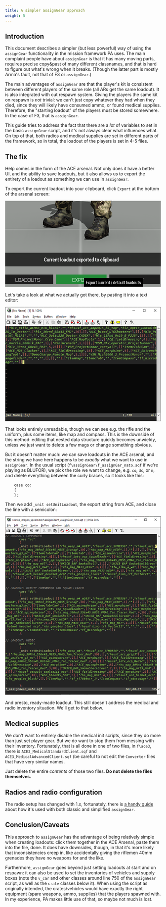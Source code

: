 ```yaml
---
title: A simpler assignGear approach
weight: 5
---
```

## Introduction

This document describes a simpler (but less powerful) way of using the
`assignGear` functionality in the mission framework PA uses. The main
complaint people have about `assignGear` is that it has many moving
parts, requires precise copy&past of many different classnames, and that
is hard to figure out what's wrong when it breaks. (Though the latter
part is mostly Arma's fault, not that of F3 or `assignGear`.)

The main advantages of `assignGear` are that the player's kit is
consistent between different players of the same role (all ARs get the
same loadout). It is also integrated with out respawn system. Giving the
players the same kit on respawn is *not* trivial: we can't just copy
whatever they had when they died, since they will likely have consumed
ammo, or found medical supplies. Therefore, the "starting loadout" of
the players must be stored somewhere. In the case of F3, that is
`assignGear`.

This guide tries to address the fact that there are a *lot* of variables
to set in the basic `assignGear` script, and it's not always clear what
influences what. On top of that, both radios and medical supplies are
set in different parts of the framework, so in total, the loadout of the
players is set in 4-5 files.

## The fix

Help comes in the form of the ACE arsenal. Not only does it have a
better UI, and the ability to save loadouts, but it also allows us to
export the entirety of a loadout as something we can use in
`assignGear`.

To export the current loadout into your clipboard, click `Export` at the
bottom of the arsenal screen:

<img src="arsenal_export.png">

Let's take a look at what we actually got there, by pasting it into a
text editor:

<img src="loadout_vim.png">

That looks entirely unreadable, though we can see e.g. the rifle and the
uniform, plus some items, like map and compass. This is the downside of this
method: editing that nested data structure quickly becomes unwieldy, unless we
just want to delete a few mags or change something obvious.

But it doesn't matter much: we can save loadouts in the ACE arsenal, and
the string we have here happens to be *exactly* what we want to use in
`assignGear`. In the usual script (`f\assignGear\f_assignGar_nato.sqf`
if we're playing as BLUFOR), we pick the role we want to change, e.g.
`co`, `dc`, or `m`, and delete everything between the curly braces, so
it looks like this:

```
    case co:
    {
    };
```

Then we add `_unit setUnitLoadout`, the export string from ACE, and
close the line with a semicolon:

<img src="assigngear.png">

And presto, ready-made loadout. This still doesn't address the medical
and radio inventory situation. We'll get to that below.

## Medical supplies

We don't want to entirely disable the medical init scripts, since they
do more than just set player gear. But we do want to stop them from
messing with their inventory. Fortunately, that is all done in one of
two files, in `f\ace3`, there is `ACE3_MedicalStandardClient.sqf` and
`ACE3_MedicalAdvancedClient.sqf` (be careful to not edit the `Converter`
files that have very similar names.

Just delete the entire *contents* of those two files. **Do not delete
the files themselves.**

## Radios and radio configuration

The radio setup has changed with 1.x, fortunately, there is [a handy
guide](../tfar) about how it's used with both classic and simplified
`assignGear`.

## Conclusion/Caveats

This approach to `assignGear` has the advantage of being relatively simple when
creating loadouts: click them together in the ACE Arsenal, paste them into the
file, done. It does have downsides, though, in that it's more likely that
inconsistencies creep in, like accidentally giving the riflemen 40mm grenades
they have no weapons for and the like.

Furthermore, `assignGear` goes beyond just setting loadouts at start and on
respawn: it can also be used to set the inventories of vehicles and supply
boxes (note the `v_car` and other classes around line 750 of the `assignGear`
script, as well as the `crate` classes below it). When using the script as
originally intended, the crates/vehicles would have exactly the right equipment
(spare weapons, ammo, supplies) that the players spawned with. In my
experience, PA makes little use of that, so maybe not much is lost.


